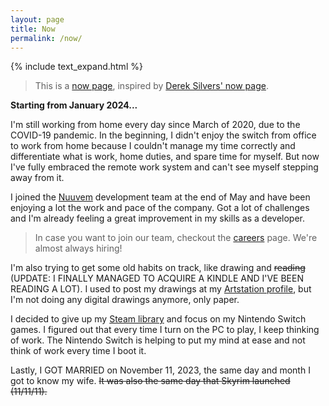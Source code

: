 ```yaml
---
layout: page
title: Now
permalink: /now/
---
```


{% include text_expand.html %}

> This is a [now page](https://nownownow.com/about), inspired by [Derek Silvers' now page](https://sivers.org/now).

**Starting from January 2024...**

I'm still working from home every day since March of 2020, due to the COVID-19 pandemic. In the beginning, I didn't enjoy the switch from office to work from home because I couldn't manage my time correctly and differentiate what is work, home duties, and spare time for myself. But now I've fully embraced the remote work system and can't see myself stepping away from it.

I joined the [Nuuvem](https://www.nuuvem.com/) development team at the end of May and have been enjoying a lot the work and pace of the company. Got a lot of challenges and I'm already feeling a great improvement in my skills as a developer.
> In case you want to join our team, checkout the [careers](https://careers.nuuvem.com/) page. We're almost always hiring!

I'm also trying to get some old habits on track, like drawing and ~~reading~~ (UPDATE: I FINALLY MANAGED TO ACQUIRE A KINDLE AND I'VE BEEN READING A LOT). I used to post my drawings at my [Artstation profile](https://artstation.com/sosolidkk), but I'm not doing any digital drawings anymore, only paper.

I decided to give up my [Steam library](https://steamcommunity.com/id/sosolidkk1/) and focus on my Nintendo Switch games. I figured out that every time I turn on the PC to play, I keep thinking of work. The Nintendo Switch is helping to put my mind at ease and not think of work every time I boot it.

Lastly, I GOT MARRIED on November 11, 2023, the same day and month I got to know my wife. ~~It was also the same day that Skyrim launched (11/11/11).~~
